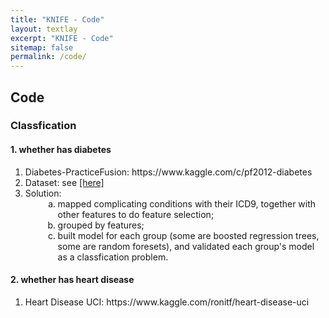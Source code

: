 ```yaml
---
title: "KNIFE - Code"
layout: textlay
excerpt: "KNIFE - Code"
sitemap: false
permalink: /code/
---
```


## Code

### Classfication
#### 1. whether has diabetes
<ol>
<li>Diabetes-PracticeFusion: https://www.kaggle.com/c/pf2012-diabetes</li>
<li>Dataset: see <a href='https://github.com/knifeqmul/knifeqmul.github.io/tree/master/downloads/Diabetes-PracticeFusion'>[here]</a></li>
<li>Solution:
<ol style="list-style-type: lower-alpha; padding-bottom: 0;">
<li style="margin-left:2em">mapped complicating conditions with their ICD9, together with other features to do feature selection;</li>
<li style="margin-left:2em">grouped by features;</li>
<li style="margin-left:2em; padding-bottom: 0;">built model for each group (some are boosted regression trees, some are random foresets), and validated each group's model as a classfication problem.</li>
</ol>
</li>
</ol>

#### 2. whether has heart disease
<ol>
<li>Heart Disease UCI: https://www.kaggle.com/ronitf/heart-disease-uci</li>
</ol>
